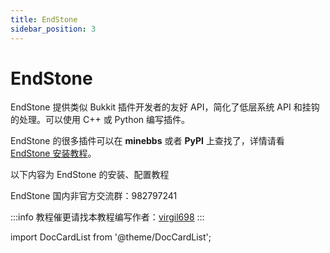 ```yaml
---
title: EndStone
sidebar_position: 3
---
```


# EndStone

EndStone 提供类似 Bukkit 插件开发者的友好 API，简化了低层系统 API 和挂钩的处理。可以使用 C++ 或 Python 编写插件。

EndStone 的很多插件可以在 **minebbs** 或者 **PyPI** 上查找了，详情请看 [EndStone 安装教程](EndStone-plugins.md)。

以下内容为 EndStone 的安装、配置教程

EndStone 国内非官方交流群：982797241

:::info
教程催更请找本教程编写作者：[virgil698](https://github.com/virgil698)
:::

import DocCardList from '@theme/DocCardList';

<DocCardList />
